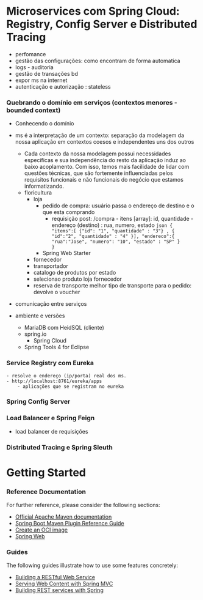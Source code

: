 # Microservices com Spring Cloud: Registry, Config Server e Distributed Tracing

- perfomance
- gestão das configurações: como encontram de forma automatica
- logs - auditoria
- gestão de transações bd
- expor ms na internet
- autenticação e autorização : stateless



### Quebrando o domínio em serviços (contextos menores - bounded context)
- Conhecendo o domínio
- ms é a interpretação de um contexto: separação da modelagem da nossa aplicação em contextos coesos e independentes uns dos outros
	-  Cada contexto da nossa modelagem possui necessidades específicas e sua independência do resto da aplicação induz ao baixo acoplamento. Com isso, temos mais facilidade de lidar com questões técnicas, que são fortemente influenciadas pelos requisitos funcionais e não funcionais do negócio que estamos informatizando.
	- floricultura
		- loja
			- pedido de compra: usuário passa o endereço de destino e o que esta comprando
				- requisição
					post: /compra
						- itens [array]: id, quantidade
						- endereço (destino) : rua, numero, estado
						```json
						{	
							"items":[
								{"id": "1",
								"quantidade" : "3"}
								,
								{
								"id":"2",
								"quantidade" : "4"
									}],
							"endereco":{
								"rua":"Jose",
								"numero": "10",
								"estado" : "SP"
							}							
						}						
						```
			- Spring Web Starter 
		- fornecedor
		- transportador
		- catalogo de produtos por estado
		- selecionao produto
		loja fornecedor
		- reserva de transporte melhor tipo de transporte para o pedido: devolve o voucher


- comunicação entre serviços

- ambiente e versões
	- MariaDB com HeidSQL (cliente)
	- spring.io
		- Spring Cloud
	- Spring Tools 4 for Eclipse


### Service Registry com Eureka
	- resolve o endereço (ip/porta) real dos ms. 
	- http://localhost:8761/eureka/apps
		- aplicações que se registram no eureka

### Spring Config Server

### Load Balancer e Spring Feign
- load balancer de requisições

### Distributed Tracing e Spring Sleuth




# Getting Started

### Reference Documentation
For further reference, please consider the following sections:

* [Official Apache Maven documentation](https://maven.apache.org/guides/index.html)
* [Spring Boot Maven Plugin Reference Guide](https://docs.spring.io/spring-boot/docs/2.6.12/maven-plugin/reference/html/)
* [Create an OCI image](https://docs.spring.io/spring-boot/docs/2.6.12/maven-plugin/reference/html/#build-image)
* [Spring Web](https://docs.spring.io/spring-boot/docs/2.6.12/reference/htmlsingle/#web)

### Guides
The following guides illustrate how to use some features concretely:

* [Building a RESTful Web Service](https://spring.io/guides/gs/rest-service/)
* [Serving Web Content with Spring MVC](https://spring.io/guides/gs/serving-web-content/)
* [Building REST services with Spring](https://spring.io/guides/tutorials/rest/)

